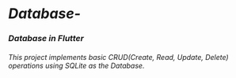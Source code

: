 # _Database-_
### _Database in Flutter_ 


###### _This project implements basic CRUD(Create, Read, Update, Delete) operations using SQLite as the Database_.
